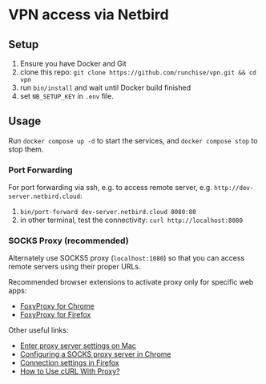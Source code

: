 # VPN access via Netbird

## Setup

1. Ensure you have Docker and Git
2. clone this repo: `git clone https://github.com/runchise/vpn.git && cd vpn`
3. run `bin/install` and wait until Docker build finished
4. set `NB_SETUP_KEY` in `.env` file.

## Usage

Run `docker compose up -d` to start the services, and  `docker compose stop` to stop them.

### Port Forwarding

For port forwarding via ssh, e.g.
to access remote server, e.g. `http://dev-server.netbird.cloud`:

1. `bin/port-forward dev-server.netbird.cloud 8080:80`
2. in other terminal, test the connectivity: `curl http://localhost:8080`

### SOCKS Proxy (recommended)

Alternately use SOCKS5 proxy (`localhost:1080`) so that you can
access remote servers using their proper URLs.

Recommended browser extensions to activate proxy only for specific web apps:

* [FoxyProxy for Chrome](https://chromewebstore.google.com/detail/foxyproxy/gcknhkkoolaabfmlnjonogaaifnjlfnp?hl=en)
* [FoxyProxy for Firefox](https://addons.mozilla.org/en-US/firefox/addon/foxyproxy-standard/)

Other useful links:

* [Enter proxy server settings on Mac](https://support.apple.com/en-eg/guide/mac-help/mchlp25912/15.0/mac/15.0)
* [Configuring a SOCKS proxy server in Chrome](https://www.chromium.org/developers/design-documents/network-stack/socks-proxy/)
* [Connection settings in Firefox](https://support.mozilla.org/en-US/kb/connection-settings-firefox)
* [How to Use cURL With Proxy?](https://oxylabs.io/blog/curl-with-proxy)
